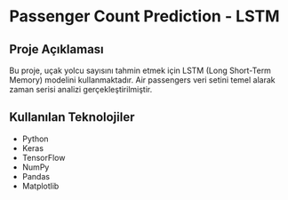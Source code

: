 # Passenger Count Prediction - LSTM

## Proje Açıklaması
Bu proje, uçak yolcu sayısını tahmin etmek için LSTM (Long Short-Term Memory) modelini kullanmaktadır. Air passengers veri setini temel alarak zaman serisi analizi gerçekleştirilmiştir.

## Kullanılan Teknolojiler
- Python
- Keras
- TensorFlow
- NumPy
- Pandas
- Matplotlib

